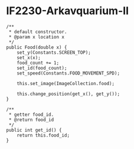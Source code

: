 # IF2230-Arkavquarium-II
    /**
     * default constructor.
     * @param x location x
     */
    public Food(double x) {
        set_y(Constants.SCREEN_TOP);
        set_x(x);
        food_count += 1;
        set_id(food_count);
        set_speed(Constants.FOOD_MOVEMENT_SPD);

        this.set_image(ImageCollection.food);

        this.change_position(get_x(), get_y());
    }

    /**
     * getter food_id.
     * @return food_id
     */
    public int get_id() {
        return this.food_id;
    }
